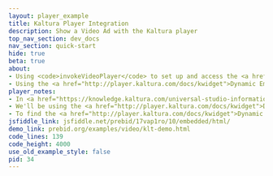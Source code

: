 ```yaml
---
layout: player_example
title: Kaltura Player Integration
description: Show a Video Ad with the Kaltura player
top_nav_section: dev_docs
nav_section: quick-start
hide: true
beta: true
about:
- Using <code>invokeVideoPlayer</code> to set up and access the <a href="http://player.kaltura.com/docs/">Kaltura player</a> instance.
- Using the <a href="http://player.kaltura.com/docs/kwidget">Dynamic Embed</a> integration method with the <a href="http://player.kaltura.com/docs/">Kaltura player</a>.
player_notes:
- In <a href="https://knowledge.kaltura.com/universal-studio-information-guide">Kaltura Studio</a>, enable the advertising plugin you want to use. For this demo we'll be using the VAST 3.0 plugin.
- We'll be using the <a href="http://player.kaltura.com/docs/kwidget">Dynamic Embed</a> method to add the player to the page. We need to customize the player on the page, so the auto embed method will not work.
- To find the <a href="http://player.kaltura.com/docs/kwidget">Dynamic Embed</a> code for your player, go to the <b>content</b> tab in <a href="https://knowledge.kaltura.com/universal-studio-information-guide">Kaltura Studio</a> and select the <b>Preview and Embed</b> action. Click <b>Show Advanced Options</b> to see more embedding options, and select <b>Dynamic Embed</b> from the dropdown menu.
jsfiddle_link: jsfiddle.net/prebid/17vap1ro/10/embedded/html/
demo_link: prebid.org/examples/video/klt-demo.html
code_lines: 139
code_height: 4000
use_old_example_style: false
pid: 34
---
```

